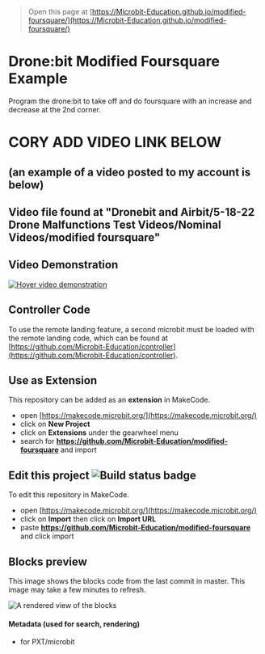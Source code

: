 
> Open this page at [https://Microbit-Education.github.io/modified-foursquare/](https://Microbit-Education.github.io/modified-foursquare/)

# Drone:bit Modified Foursquare Example
Program the drone:bit to take off and do foursquare with an increase and decrease at the 2nd corner.

# CORY ADD VIDEO LINK BELOW
## (an example of a video posted to my account is below)
## Video file found at "Dronebit and Airbit/5-18-22 Drone Malfunctions Test Videos/Nominal Videos/modified foursquare" 
## Video Demonstration <!--Video embedded as image wrapped in a link-->
[![Hover video demonstration](https://img.youtube.com/vi/zqUvSMOW19Q/0.jpg)](https://youtu.be/zqUvSMOW19Q)

## Controller Code
To use the remote landing feature, a second microbit must be loaded with the remote landing code, which can be found at [https://github.com/Microbit-Education/controller](https://github.com/Microbit-Education/controller).

## Use as Extension

This repository can be added as an **extension** in MakeCode.

* open [https://makecode.microbit.org/](https://makecode.microbit.org/)
* click on **New Project**
* click on **Extensions** under the gearwheel menu
* search for **https://github.com/Microbit-Education/modified-foursquare** and import

## Edit this project ![Build status badge](https://github.com/Microbit-Education/modified-foursquare/workflows/MakeCode/badge.svg)

To edit this repository in MakeCode.

* open [https://makecode.microbit.org/](https://makecode.microbit.org/)
* click on **Import** then click on **Import URL**
* paste **https://github.com/Microbit-Education/modified-foursquare** and click import

## Blocks preview

This image shows the blocks code from the last commit in master.
This image may take a few minutes to refresh.

![A rendered view of the blocks](https://github.com/Microbit-Education/modified-foursquare/raw/master/.github/makecode/blocks.png)

#### Metadata (used for search, rendering)

* for PXT/microbit
<script src="https://makecode.com/gh-pages-embed.js"></script><script>makeCodeRender("{{ site.makecode.home_url }}", "{{ site.github.owner_name }}/{{ site.github.repository_name }}");</script>
